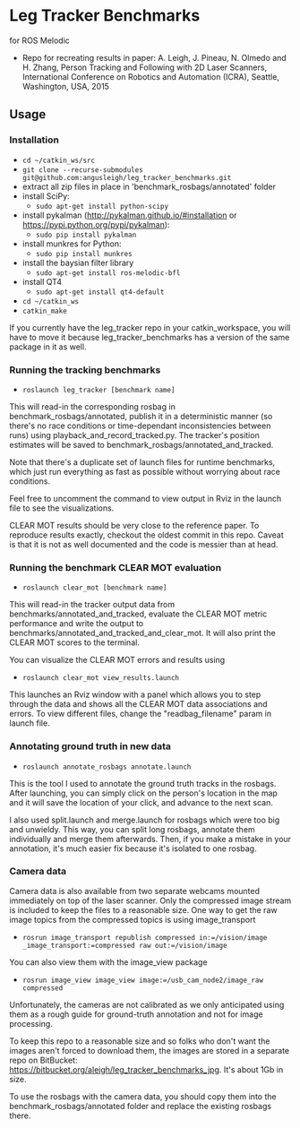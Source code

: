 # Leg Tracker Benchmarks
for ROS Melodic

- Repo for recreating results in paper: 
A. Leigh, J. Pineau, N. Olmedo and H. Zhang, Person Tracking and Following with 2D Laser Scanners, International Conference on Robotics and Automation (ICRA), Seattle, Washington, USA, 2015

Usage
--------------------
### Installation
- `cd ~/catkin_ws/src`
- `git clone --recurse-submodules git@github.com:angusleigh/leg_tracker_benchmarks.git`
- extract all zip files in place in 'benchmark_rosbags/annotated' folder
- install SciPy: 
    - `sudo apt-get install python-scipy`
- install pykalman (http://pykalman.github.io/#installation or https://pypi.python.org/pypi/pykalman): 
    - `sudo pip install pykalman`
- install munkres for Python:
    - `sudo pip install munkres`
- install the baysian filter library
    - `sudo apt-get install ros-melodic-bfl`
- install QT4
    - `sudo apt-get install qt4-default`
- `cd ~/catkin_ws`
- `catkin_make`

If you currently have the leg_tracker repo in your catkin_workspace, you will have to move it because leg_tracker_benchmarks has a version of the same package in it as well.

### Running the tracking benchmarks
- `roslaunch leg_tracker [benchmark name]`

This will read-in the corresponding rosbag in benchmark_rosbags/annotated, publish it in a deterministic manner (so there's no race conditions or time-dependant inconsistencies between runs) using playback_and_record_tracked.py. The tracker's position estimates will be saved to benchmark_rosbags/annotated_and_tracked.

Note that there's a duplicate set of launch files for runtime benchmarks, which just run everything as fast as possible without worrying about race conditions. 

Feel free to uncomment the command to view output in Rviz in the launch file to see the visualizations.

CLEAR MOT results should be very close to the reference paper. To reproduce results exactly, checkout the oldest commit in this repo. Caveat is that it is not as well documented and the code is messier than at head.

### Running the benchmark CLEAR MOT evaluation
- `roslaunch clear_mot [benchmark name]`

This will read-in the tracker output data from benchmarks/annotated_and_tracked, evaluate the CLEAR MOT metric performance and write the output to benchmarks/annotated_and_tracked_and_clear_mot. It will also print the CLEAR MOT scores to the terminal.

You can visualize the CLEAR MOT errors and results using 

- `roslaunch clear_mot view_results.launch`

This launches an Rviz window with a panel which allows you to step through the data and shows all the CLEAR MOT data associations and errors. To view different files, change the "readbag_filename" param in launch file.


### Annotating ground truth in new data
- `roslaunch annotate_rosbags annotate.launch`

This is the tool I used to annotate the ground truth tracks in the rosbags. After launching, you can simply click on the person's location in the map and it will save the location of your click, and advance to the next scan.

I also used split.launch and merge.launch for rosbags which were too big and unwieldy. This way, you can split long rosbags, annotate them individually and merge them afterwards. Then, if you make a mistake in your annotation, it's much easier fix because it's isolated to one rosbag.


### Camera data

Camera data is also available from two separate webcams mounted immediately on top of the laser scanner. Only the compressed image stream is included to keep the files to a reasonable size. One way to get the raw image topics from the compressed topics is using image_transport

- `rosrun image_transport republish compressed in:=/vision/image _image_transport:=compressed raw out:=/vision/image`

You can also view them with the image_view package 

- `rosrun image_view image_view image:=/usb_cam_node2/image_raw compressed`

Unfortunately, the cameras are not calibrated as we only anticipated using them as a rough guide for ground-truth annotation and not for image processing. 

To keep this repo to a reasonable size and so folks who don't want the images aren't forced to download them, the images are stored in a separate repo on BitBucket: https://bitbucket.org/aleigh/leg_tracker_benchmarks_jpg. It's about 1Gb in size. 

To use the rosbags with the camera data, you should copy them into the benchmark_rosbags/annotated folder and replace the existing rosbags there.
